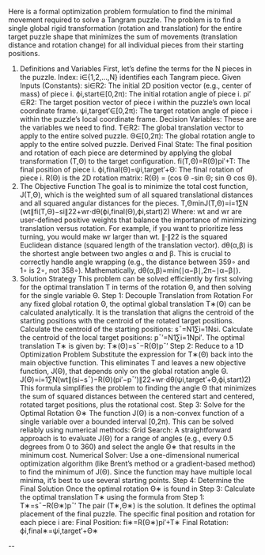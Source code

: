 Here is a formal optimization problem formulation to find the minimal movement required to solve a Tangram puzzle.
The problem is to find a single global rigid transformation (rotation and translation) for the entire target puzzle shape that minimizes the sum of movements (translation distance and rotation change) for all individual pieces from their starting positions.

1. Definitions and Variables
First, let’s define the terms for the N pieces in the puzzle.
Index:
i∈{1,2,…,N} identifies each Tangram piece.
Given Inputs (Constants):
si​∈R2: The initial 2D position vector (e.g., center of mass) of piece i.
ϕi,start​∈[0,2π): The initial rotation angle of piece i.
pi′​∈R2: The target position vector of piece i within the puzzle’s own local coordinate frame.
ψi,target′​∈[0,2π): The target rotation angle of piece i within the puzzle’s local coordinate frame.
Decision Variables: These are the variables we need to find.
T∈R2: The global translation vector to apply to the entire solved puzzle.
Θ∈[0,2π): The global rotation angle to apply to the entire solved puzzle.
Derived Final State: The final position and rotation of each piece are determined by applying the global transformation (T,Θ) to the target configuration.
fi​(T,Θ)=R(Θ)pi′​+T: The final position of piece i.
ϕi,final​(Θ)=ψi,target′​+Θ: The final rotation of piece i.
R(Θ) is the 2D rotation matrix: R(Θ) = (cos Θ  -sin Θ; sin Θ  cos Θ).
2. The Objective Function
The goal is to minimize the total cost function, J(T,Θ), which is the weighted sum of all squared translational distances and all squared angular distances for the pieces.
T,Θmin​J(T,Θ)=i=1∑N​(wt​∥fi​(T,Θ)−si​∥22​+wr​⋅dθ​(ϕi,final​(Θ),ϕi,start​)2)
Where:
wt​ and wr​ are user-defined positive weights that balance the importance of minimizing translation versus rotation. For example, if you want to prioritize less turning, you would make wr​ larger than wt​.
∥⋅∥22​ is the squared Euclidean distance (squared length of the translation vector).
dθ​(α,β) is the shortest angle between two angles α and β. This is crucial to correctly handle angle wrapping (e.g., the distance between 359∘ and 1∘ is 2∘, not 358∘). Mathematically, dθ​(α,β)=min(∣α−β∣,2π−∣α−β∣).
3. Solution Strategy
This problem can be solved efficiently by first solving for the optimal translation T in terms of the rotation Θ, and then solving for the single variable Θ.
Step 1: Decouple Translation from Rotation
For any fixed global rotation Θ, the optimal global translation T∗(Θ) can be calculated analytically. It is the translation that aligns the centroid of the starting positions with the centroid of the rotated target positions.
Calculate the centroid of the starting positions: sˉ=N1​∑i=1N​si​.
Calculate the centroid of the local target positions: pˉ​′=N1​∑i=1N​pi′​.
The optimal translation T∗ is given by:
T∗(Θ)=sˉ−R(Θ)pˉ​′
Step 2: Reduce to a 1D Optimization Problem
Substitute the expression for T∗(Θ) back into the main objective function. This eliminates T and leaves a new objective function, J(Θ), that depends only on the global rotation angle Θ.
J(Θ)=i=1∑N​(wt​∥(si​−sˉ)−R(Θ)(pi′​−pˉ​′)∥22​+wr​⋅dθ​(ψi,target′​+Θ,ϕi,start​)2)
This formula simplifies the problem to finding the angle Θ that minimizes the sum of squared distances between the centered start and centered, rotated target positions, plus the rotational cost.
Step 3: Solve for the Optimal Rotation Θ∗
The function J(Θ) is a non-convex function of a single variable over a bounded interval [0,2π). This can be solved reliably using numerical methods:
Grid Search: A straightforward approach is to evaluate J(Θ) for a range of angles (e.g., every 0.5 degrees from 0 to 360) and select the angle Θ∗ that results in the minimum cost.
Numerical Solver: Use a one-dimensional numerical optimization algorithm (like Brent’s method or a gradient-based method) to find the minimum of J(Θ). Since the function may have multiple local minima, it’s best to use several starting points.
Step 4: Determine the Final Solution
Once the optimal rotation Θ∗ is found in Step 3:
Calculate the optimal translation T∗ using the formula from Step 1:
T∗=sˉ−R(Θ∗)pˉ​′
The pair (T∗,Θ∗) is the solution. It defines the optimal placement of the final puzzle.
The specific final position and rotation for each piece i are:
Final Position: fi∗​=R(Θ∗)pi′​+T∗
Final Rotation: ϕi,final∗​=ψi,target′​+Θ∗

--

